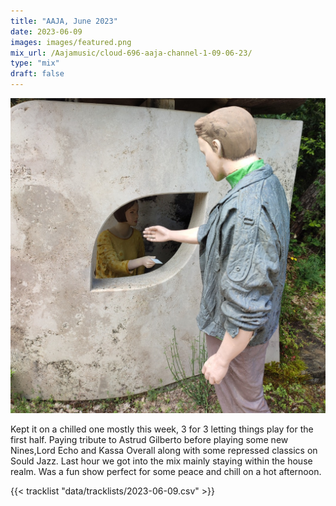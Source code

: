 ```yaml
---
title: "AAJA, June 2023"
date: 2023-06-09
images: images/featured.png
mix_url: /Aajamusic/cloud-696-aaja-channel-1-09-06-23/
type: "mix"
draft: false
---
```


![artwork](images/featured.png)

Kept it on a chilled one mostly this week, 3 for 3 letting things play for the first half. Paying tribute to Astrud Gilberto before playing some new Nines,Lord Echo and Kassa Overall along with 
some repressed classics on Sould Jazz. Last hour we got into the mix mainly staying within the house realm. Was a fun show perfect for some peace and chill on a hot afternoon.
 
{{< tracklist "data/tracklists/2023-06-09.csv" >}}
